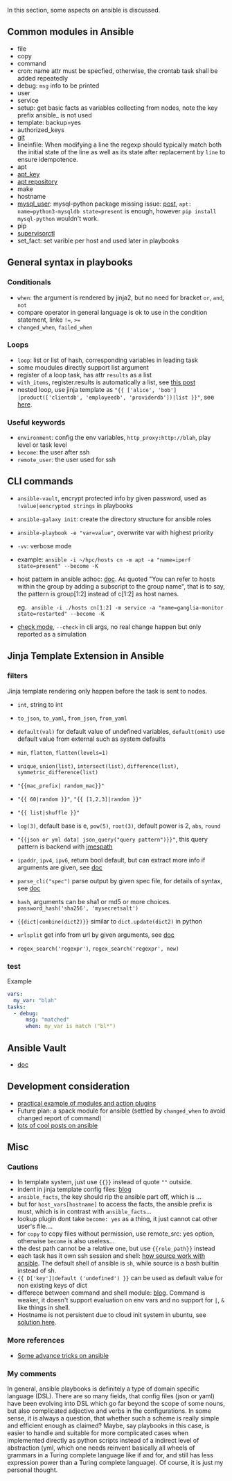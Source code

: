 In this section, some aspects on ansible is discussed.

## Common modules in Ansible

* file
* copy
* command
* cron: name attr must be specfied, otherwise, the crontab task shall be added repeatedly
* debug: `msg` info to be printed
* user
* service
* setup: get basic facts as variables collecting from nodes, note the key prefix ansible_ is not used
* template: backup=yes
* authorized_keys
* [git](https://docs.ansible.com/ansible/latest/modules/git_module.html)
* lineinfile: When modifying a line the regexp should typically match both the initial state of the line as well as its state after replacement by `line` to ensure idempotence.
* apt
* [apt_key](https://docs.ansible.com/ansible/2.5/modules/apt_key_module.html)
* [apt repository](https://docs.ansible.com/ansible/2.5/modules/apt_repository_module.html)
* make
* hostname
* [mysql_user](https://docs.ansible.com/ansible/latest/modules/mysql_user_module.html): mysql-python package missing issue: [post](https://github.com/geerlingguy/ansible-role-mysql/issues/42), `apt: name=python3-mysqldb state=present` is enough, however `pip install mysql-python` wouldn't work.
* pip
* [supervisorctl](https://docs.ansible.com/ansible/latest/modules/supervisorctl_module.html)
* set_fact: set varible per host and used later in playbooks

## General syntax in playbooks

### Conditionals

* `when`: the argument is rendered by jinja2, but no need for bracket `or`, `and`, `not`
* compare operator in general language is ok to use in the condition statement, linke `!=`, `>=`
* `changed_when`, `failed_when`

### Loops

* `loop`: list or list of hash, corresponding variables in leading task
* some moudules directly support list argument
* register of a loop task, has attr `results` as a list
* `with_items`, register.results is automatically a list, see [this post](https://stackoverflow.com/questions/29512443/register-variables-in-with-items-loop-in-ansible-playbook/29564339)
* nested loop, use jinja template as `"{{ ['alice', 'bob'] |product(['clientdb', 'employeedb', 'providerdb'])|list }}"`, see [here](https://docs.ansible.com/ansible/latest/user_guide/playbooks_loops.html#iterating-over-nested-lists).

### Useful keywords

* `environment`: config the env variables, `http_proxy:http://blah`, play level or task level
* `become`: the user after ssh
* `remote_user`: the user used for ssh

## CLI commands

* `ansible-vault`, encrypt protected info by given password, used as `!value|eencrypted strings` in playbooks

* `ansible-galaxy init`: create the directory structure for ansible roles

* `ansible-playbook -e "var=value"`, overwrite var with highest priority

* `-vv`: verbose mode

* example: `ansible -i ~/hpc/hosts cn -m apt -a "name=iperf state=present" --become -K`

* host pattern in ansible adhoc: [doc](https://docs.ansible.com/ansible/latest/user_guide/intro_patterns.html). As quoted "You can refer to hosts within the group by adding a subscript to the group name", that is to say, the pattern is group[1:2] instead of c[1:2] as host names.

  eg. ` ansible -i ./hosts cn[1:2] -m service -a "name=ganglia-monitor state=restarted" --become -K`

* [check mode](https://docs.ansible.com/ansible/2.5/user_guide/playbooks_checkmode.html), `--check` in cli args, no real change happen but only reported as a simulation

## Jinja Template Extension in Ansible

### filters

Jinja template rendering only happen before the task is sent to nodes.

* `int`, string to int


* `to_json`, `to_yaml`, `from_json`, `from_yaml`
* `default(val)` for default value of undefined variables, `default(omit)` use default value from external such as system defaults
* `min`, `flatten`, `flatten(levels=1)`
* `unique`, `union(list)`, `intersect(list)`, `difference(list)`, `symmetric_difference(list)`
* `"{{mac_prefix| random_mac}}"`
* `"{{ 60|random }}"`, `"{{ [1,2,3]|random }}"`
* `"{{ list|shuffle }}"`
* `log(3)`, default base is e,  `pow(5)`, `root(3)`, default power is 2, `abs`, `round`
* `"{{json or yml data| json_query("query pattern")}}"`, this query pattern is backend with [jmespath](http://jmespath.org/)
* `ipaddr`, `ipv4`, `ipv6`, return bool default, but can extract more info if arguments are given, see [doc](https://docs.ansible.com/ansible/latest/user_guide/playbooks_filters_ipaddr.html)
* `parse_cli("spec")` parse output by given spec file, for details of syntax, see [doc](https://docs.ansible.com/ansible/latest/user_guide/playbooks_filters.html#network-cli-filters)
* `hash`, arguments can be sha1 or md5 or more choices. `password_hash('sha256', 'mysecretsalt')`
* `{{dict|combine(dict2)}}` similar to `dict.update(dict2)` in python
* `urlsplit` get info from url by given arguments, see [doc](https://docs.ansible.com/ansible/latest/user_guide/playbooks_filters.html#url-split-filter)
* `regex_search('regexpr')`, `regex_search('regexpr', new)`

### test

Example

```yaml
vars:
  my_var: "blah"
tasks:
  - debug:
      msg: "matched"
      when: my_var is match ("bl*")
```

## Ansible Vault

* [doc](https://ansible-tran.readthedocs.io/en/latest/docs/playbooks_vault.html)

## Development consideration

* [practical example of modules and action plugins](https://ndemengel.github.io/2015/01/20/ansible-modules-and-action-plugins/)
* Future plan: a spack module for ansible (settled by `changed_when` to avoid changed report of command)
* [lots of cool posts on ansible](https://everythingshouldbevirtual.com/year-archive/)

## Misc

### Cautions

* In template system, just use `{{}}` instead of quote `""` outside.
* indent in jinja template config files: [blog](https://tech.just-imho.net/2016/06/09/ansible-indenting-in-templates/)
* `ansible_facts`, the key should rip the ansible part off, which is ...
* but for `host_vars[hostname]` to access the facts, the ansible prefix is must, which is in contrast with `ansible_facts`...
* lookup plugin dont take `become: yes` as a thing, it just cannot cat other user's file….
* for `copy` to copy files without permission, use remote_src: yes option, otherwise `become` is also useless...
* the dest path cannot be a relative one, but use `{{role_path}}` instead
* each task has it own ssh session and shell: [how source work with ansible](https://stackoverflow.com/questions/22256884/not-possible-to-source-bashrc-with-ansible/27541856#27541856). The default shell of ansible is `sh`, while source is a bash builtin instead of sh.
* `{{ D['key']|default ('undefined') }}` can be used as default value for non existing keys of dict
* differece between command and shell module: [blog](https://blog.confirm.ch/ansible-modules-shell-vs-command/). Command is weaker, it doesn't support evaluation on env vars and no support for `|`, `&` like things in shell.
* Hostname is not persistent due to cloud init system in ubuntu, see [solution here](https://askubuntu.com/questions/1028633/host-name-reverts-to-old-name-after-reboot-in-18-04-lts/1028750#1028750).

### More references

* [Some advance tricks on ansible](https://www.ibm.com/developerworks/cn/linux/1608_lih_ansible/index.html)

### My comments

In general, ansible playbooks is definitely a type of domain specific language (DSL). There are so many fields, that config files (json or yaml) have been evolving into DSL which go far beyond the scope of some nouns, but also complicated adjective and verbs in the configurations. In some sense, it is always a question, that whether such a scheme is really simple and efficient enough as claimed? Maybe, say playbooks in this case, is easier to handle and suitable for more complicated cases when implemented directly as python scripts instead of a indirect level of abstraction (yml, which one needs reinvent basically all wheels of grammars in a Turing complete language like if and for, and still has less expression power than a Turing complete language). Of course, it is just my personal thought.